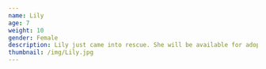 ```yaml
---
name: Lily
age: 7
weight: 10
gender: Female
description: Lily just came into rescue. She will be available for adoption after 9-4-20
thumbnail: /img/Lily.jpg
---
```



